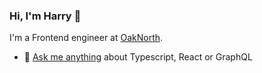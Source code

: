 ### Hi, I'm Harry 👋

I'm a Frontend engineer at [OakNorth](https://jobs.lever.co/oaknorth.ai?department=OakNorth&location=London).


- 🧐 [Ask me anything](https://www.harrymt.com/) about Typescript, React or GraphQL
